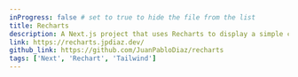 ```yaml
---
inProgress: false # set to true to hide the file from the list
title: Recharts
description: A Next.js project that uses Recharts to display a simple chart with random data.
link: https://recharts.jpdiaz.dev/
github_link: https://github.com/JuanPabloDiaz/recharts
tags: ['Next', 'Rechart', 'Tailwind']
---
```

